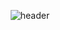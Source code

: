 <div align="center">
  
  ![header](https://capsule-render.vercel.app/api?type=wave&color=auto&height=300&section=header&text=YoungMin%20render&fontSize=90)
</div>


